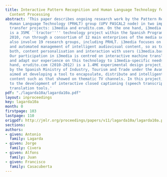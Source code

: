 ```yaml
---
title: Interactive Pattern Recognition and Human Language Technology for Digital Audiovisual
  Content Processing
abstract: 'This paper describes ongoing research work by the Pattern Recognition and
  Human Language Technology (PRHLT) group (UPV PASCAL2 node) in two important technology
  transfer projects: i3media and erudito.com. On the one hand, i3media (2007-2010)
  is a 35M€ ``tractor'''' technology project within the Spanish Programa CENIT-Ingenio
  2010, run through a consortium of 12 main enterprises of the media sector, which
  also involve 19 research groups, including PRHLT. i3media focuses on the creation
  and automated management of intelligent audiovisual content, so as to facilitate
  both, content personalisation and interaction with users (i3media.barcelonamedia.org).
  Our participation in i3media is centred on interactive machine translation, to transfer
  and adapt our experience on this technology to i3media-specific needs. On the other
  hand, erudito.com (2010-2012) is a 1.4M€ experimental design project, supported
  by the Spanish Ministry of Industry, Tourism and Trade under the Avanza I+D program,
  aimed at developing a tool to encapsulate, distribute and intelligently use digital
  content such as that showed on thematic TV channels. In this project, PRHLT contributes
  to the development of interactive closed captioning (speech transcription) and machine
  translation tools.'
pdf: "./lagarda10a/lagarda10a.pdf"
layout: inproceedings
key: lagarda10a
month: 0
firstpage: 103
lastpage: 110
origpdf: http://jmlr.org/proceedings/papers/v11/lagarda10a/lagarda10a.pdf
sections: 
authors:
- given: Antonio
  family: Lagarda
- given: Jorge
  family: Civera
- given: Alfons
  family: Juan
- given: Francisco
  family: Casacuberta
---
```

